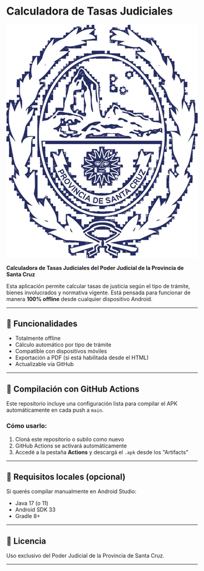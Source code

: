 # Calculadora de Tasas Judiciales

![Escudo Provincia de Santa Cruz](escudo.png)

**Calculadora de Tasas Judiciales del Poder Judicial de la Provincia de Santa Cruz**

Esta aplicación permite calcular tasas de justicia según el tipo de trámite, bienes involucrados y normativa vigente. Está pensada para funcionar de manera **100% offline** desde cualquier dispositivo Android.

---

## 📱 Funcionalidades

- Totalmente offline
- Cálculo automático por tipo de trámite
- Compatible con dispositivos móviles
- Exportación a PDF (si está habilitada desde el HTML)
- Actualizable vía GitHub

---

## 🚀 Compilación con GitHub Actions

Este repositorio incluye una configuración lista para compilar el APK automáticamente en cada push a `main`.

### Cómo usarlo:

1. Cloná este repositorio o subilo como nuevo
2. GitHub Actions se activará automáticamente
3. Accedé a la pestaña **Actions** y descargá el `.apk` desde los "Artifacts"

---

## 🔧 Requisitos locales (opcional)

Si querés compilar manualmente en Android Studio:

- Java 17 (o 11)
- Android SDK 33
- Gradle 8+

---

## 📜 Licencia

Uso exclusivo del Poder Judicial de la Provincia de Santa Cruz.

---